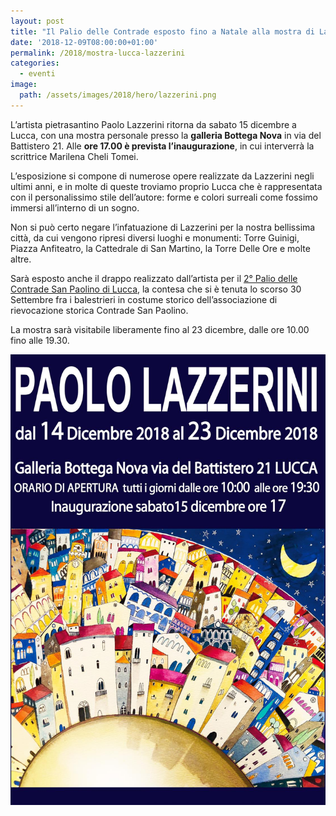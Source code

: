 ```yaml
---
layout: post
title: "Il Palio delle Contrade esposto fino a Natale alla mostra di Lazzerini"
date: '2018-12-09T08:00:00+01:00'
permalink: /2018/mostra-lucca-lazzerini
categories:
  - eventi
image:
  path: /assets/images/2018/hero/lazzerini.png
---
```


L’artista pietrasantino Paolo Lazzerini ritorna da sabato 15 dicembre a Lucca,
con una mostra personale presso la **galleria Bottega Nova** in via del
Battistero 21. Alle **ore 17.00 è prevista l’inaugurazione**, in cui interverrà
la scrittrice Marilena Cheli Tomei.

<!-- more -->

L’esposizione si compone di numerose opere realizzate da Lazzerini negli ultimi anni, e in molte di queste troviamo proprio Lucca che è rappresentata con il personalissimo stile dell’autore: forme e colori surreali come fossimo immersi all’interno di un sogno.

Non si può certo negare l’infatuazione di Lazzerini per la nostra bellissima città, da cui vengono ripresi diversi luoghi e monumenti: Torre Guinigi, Piazza Anfiteatro, la Cattedrale di San Martino, la Torre Delle Ore e molte altre.

Sarà esposto anche il drappo realizzato dall’artista per il [2° Palio delle Contrade San Paolino di Lucca](/2018/palio-contrade-san-paolino), la contesa che si è tenuta lo scorso 30 Settembre fra i balestrieri in costume storico dell’associazione di rievocazione storica Contrade San Paolino.

La mostra sarà visitabile liberamente fino al 23 dicembre, dalle ore 10.00 fino alle 19.30.

![locandina mostra personale paolo lazzerini lucca](/assets/images/2018/locandina-lazzerini-natale.jpeg)